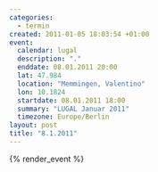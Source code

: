 ```yaml
--- 
categories: 
  - termin
created: 2011-01-05 18:03:54 +01:00
event: 
  calendar: lugal
  description: "."
  enddate: 08.01.2011 20:00
  lat: 47.984
  location: "Memmingen, Valentino"
  lon: 10.1824
  startdate: 08.01.2011 18:00
  summary: "LUGAL Januar 2011"
  timezone: Europe/Berlin
layout: post
title: "8.1.2011"
---
```


{% render_event %}


